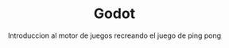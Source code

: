  <div align="center">
   
  # Godot 
  

Introduccion al motor de juegos recreando el juego de ping pong


 </div>
